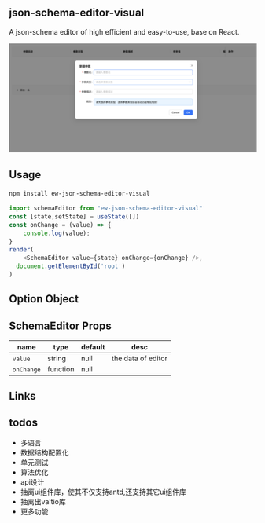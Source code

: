 ## json-schema-editor-visual

A json-schema editor of high efficient and easy-to-use, base on React.

![](./preview.png)

## Usage
```
npm install ew-json-schema-editor-visual
```

```js
import schemaEditor from "ew-json-schema-editor-visual"
const [state,setState] = useState([])
const onChange = (value) => {
    console.log(value);
}
render(
    <SchemaEditor value={state} onChange={onChange} />,
  document.getElementById('root')
)
```

## Option Object


## SchemaEditor Props

| name | type | default | desc
| ---- | ----------- | --------- | --------- |
| `value` | string | null | the data of editor
| `onChange`| function | null | 

## Links

## todos

* 多语言
* 数据结构配置化
* 单元测试
* 算法优化
* api设计
* 抽离ui组件库，使其不仅支持antd,还支持其它ui组件库
* 抽离出valtio库
* 更多功能